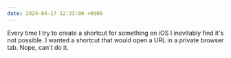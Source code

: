 ```yaml
---
date: 2024-04-17 12:33:00 +0900
---
```


Every time I try to create a shortcut for something on iOS I inevitably find it's not possible. I wanted a shortcut that would open a URL in a private browser tab. Nope, can't do it.
